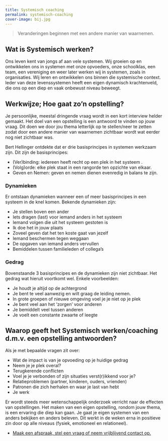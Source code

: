 ```yaml
---
title: Systemisch coaching
permalink: systemisch-coaching
cover-image: bij.jpg
---
```






>Veranderingen beginnen met een andere manier van waarnemen.

## Wat is Systemisch werken?

Ons leven kent van jongs af aan vele systemen. Wij groeien op en ontwikkelen ons in systemen met onze opvoeders, onze schoolklas, een team, een vereniging en weer later werken wij in systemen, zoals in organisaties. Wij leren en ontwikkelen ons binnen die systemische context. Ieder van deze levenssystemen heeft een eigen dynamisch krachtenveld, die ons op een diep en vaak onbewust niveau beweegt.

## Werkwijze; Hoe gaat zo’n opstelling?

Je persoonlijke, meestal dringende vraag wordt in een kort interview helder gemaakt. Het doel van een opstelling is een antwoord te vinden op jouw vraag. Dit doen we door jou thema letterlijk op te stellen/neer te zetten zodat door een andere manier van waarnemen zichtbaar wordt wat eerder nog niet zichtbaar was.

Bert Hellinger ontdekte dat er drie basisprincipes in systemen werkzaam zijn. Dit zijn de basisprincipes:

* (Ver)binding: iedereen heeft recht op een plek in het systeem .
* (Volg)orde: elke plek staat in een rangorde ten opzichte van elkaar.
* Geven en Nemen: geven en nemen dienen evenredig in balans te zijn.

### Dynamieken

Er ontstaan dynamieken wanneer een of meer basisprincipes in een systeem in de knel komen. Bekende dynamieken zijn:

* Je stellen boven een ander
* Iets dragen (last) voor iemand anders in het systeem
* Iemand volgen die uit het systeem gestoten is
* Ik doe het in jouw plaats
* Zoveel geven dat het ten koste gaat van jezelf
* Iemand beschermen tegen weggaan
* De opgaven van iemand anders vervullen
* Bemiddelen tussen familieleden of collega’s

### Gedrag

Bovenstaande 3 basisprincipes en de dynamieken zijn niet zichtbaar. Het gedrag wat hieruit voortkomt wel. Enkele voorbeelden:

* Je houdt je altijd op de achtergrond
* Je bent te veel aanwezig en wilt graag de leiding nemen.
* In grote groepen of nieuwe omgeving voel je je niet op je plek
* Je bent veel aan het ‘zorgen’ voor anderen
* Je bemiddelt veel tussen anderen
* Je voelt een constante zwaarte of leegte  

## Waarop geeft het Systemisch werken/coaching d.m.v. een opstelling antwoorden?

Als je met bepaalde vragen zit over:

* Wat de impact is van je opvoeding op je huidige gedrag
* Neem je je plek overal?
* Terugkerende conflicten
* Voel je je verbonden of zijn situaties verst(r)ikkend voor je?
* Relatieproblemen (partner, kinderen, ouders, vrienden)
* Patronen die zich herhalen en waar je last van hebt
* Je werk

Er wordt steeds meer wetenschappelijk onderzoek verricht naar de effecten van opstellingen. Het maken van een eigen opstelling, rondom jouw thema, is een ervaring die diep kan gaan. Je gaat je eigen systemen van een anders bekijken en anders beleven. Dit werkt in de weken erna in positieve zin door op alle niveaus (fysiek, emotioneel en relationeel).


<ul class="call-to-action">
  <li><a href="/maak-een-afspraak">Maak een afspraak, stel een vraag of neem vrijblijvend contact op.</a></li>
</ul>
